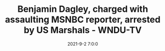 ---
"title": "Benjamin Dagley, charged with assaulting MSNBC reporter, arrested by US Marshals - WNDU-TV"
"date": "2021-9-2 7:0:0"
"feed_name": "GOOGLENEWS"
"feed_website": "https://news.google.com/search?q=drilling%2Bincident&hl=en-US&gl=US&ceid=US:en"
"feed_rss": "https://news.google.com/rss/search?q=drilling%2Bincident&hl=en-US&gl=US&ceid=US:en"
"link": "https://www.wndu.com/2021/09/02/benjamin-dagley-charged-with-assaulting-msnbc-reporter-arrested-by-us-marshals/"
"file": "_posts/2021-9-2-7-0-0_GOOGLENEWS_00b33b4e1f6b0785f4a7e5321ffcb9d2ed9bdcdf.md"
"accident": "0"
"drilling": "0"
"dead": "0"
"injured": "0"
---